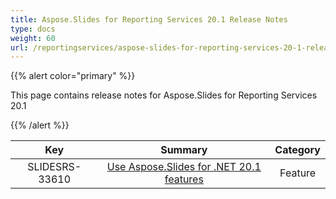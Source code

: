 ```yaml
---
title: Aspose.Slides for Reporting Services 20.1 Release Notes
type: docs
weight: 60
url: /reportingservices/aspose-slides-for-reporting-services-20-1-release-notes/
---
```


{{% alert color="primary" %}} 

This page contains release notes for Aspose.Slides for Reporting Services 20.1

{{% /alert %}} 

|**Key** |**Summary** |**Category** |
| :-: | :-: | :-: |
|SLIDESRS-33610|[Use Aspose.Slides for .NET 20.1 features](https://docs.aspose.com/display/slidesnet/Aspose.Slides+for+.NET+20.1+Release+Notes)|Feature|


